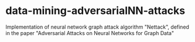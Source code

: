 # data-mining-adversarialNN-attacks
Implementation of neural network graph attack algorithm "Nettack", defined in the paper "Adversarial Attacks on Neural Networks for Graph Data"

